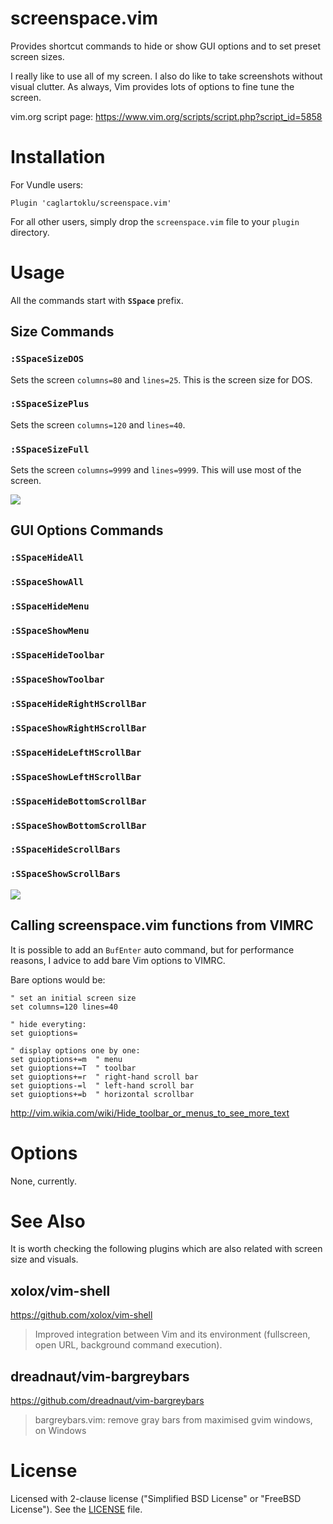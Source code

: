 # screenspace.vim

Provides shortcut commands to hide or show GUI options and to set preset screen sizes.

I really like to use all of my screen.
I also do like to take screenshots without visual clutter.
As always, Vim provides lots of options to fine tune the screen.

vim.org script page:
https://www.vim.org/scripts/script.php?script_id=5858


# Installation

For Vundle users:

```viml
Plugin 'caglartoklu/screenspace.vim'
```

For all other users, simply drop the `screenspace.vim` file to your `plugin` directory.



# Usage

All the commands start with **`SSpace`** prefix.

## Size Commands


### `:SSpaceSizeDOS`
  
Sets the screen `columns=80` and `lines=25`.
This is the screen size for DOS.

### `:SSpaceSizePlus`

Sets the screen `columns=120` and `lines=40`.

### `:SSpaceSizeFull`

Sets the screen `columns=9999` and `lines=9999`.
 This will use most of the screen.

![](https://user-images.githubusercontent.com/2071639/81565986-e093f780-93a2-11ea-944a-e28e4a2bf60c.png)


## GUI Options Commands

### `:SSpaceHideAll`
### `:SSpaceShowAll`
### `:SSpaceHideMenu`
### `:SSpaceShowMenu`
### `:SSpaceHideToolbar`
### `:SSpaceShowToolbar`
### `:SSpaceHideRightHScrollBar`
### `:SSpaceShowRightHScrollBar`
### `:SSpaceHideLeftHScrollBar`
### `:SSpaceShowLeftHScrollBar`
### `:SSpaceHideBottomScrollBar`
### `:SSpaceShowBottomScrollBar`
### `:SSpaceHideScrollBars`
### `:SSpaceShowScrollBars`

![](https://user-images.githubusercontent.com/2071639/81565996-e38ee800-93a2-11ea-92dd-fce871200ec0.png)



## Calling screenspace.vim functions from VIMRC

It is possible to add an `BufEnter` auto command, but for performance reasons, I advice to add bare Vim options to VIMRC.

Bare options would be:

```viml
" set an initial screen size
set columns=120 lines=40

" hide everyting:
set guioptions=

" display options one by one:
set guioptions+=m  " menu
set guioptions+=T  " toolbar
set guioptions+=r  " right-hand scroll bar
set guioptions-=l  " left-hand scroll bar
set guioptions+=b  " horizontal scrollbar
```

http://vim.wikia.com/wiki/Hide_toolbar_or_menus_to_see_more_text



# Options

None, currently.



# See Also

It is worth checking the following plugins which are also related with screen size and visuals.

## xolox/vim-shell

https://github.com/xolox/vim-shell

> Improved integration between Vim and its environment (fullscreen, open URL, background command execution).

## dreadnaut/vim-bargreybars

https://github.com/dreadnaut/vim-bargreybars

> bargreybars.vim: remove gray bars from maximised gvim windows, on Windows



# License

Licensed with 2-clause license ("Simplified BSD License" or "FreeBSD License"). See the [LICENSE](LICENSE) file.

